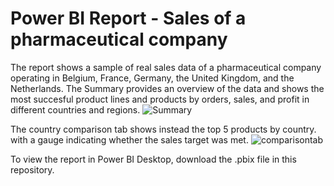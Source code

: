 # Power BI Report - Sales of a pharmaceutical company

The report shows a sample of real sales data of a pharmaceutical company operating in Belgium, France, Germany, the United Kingdom, and the Netherlands.
The Summary provides an overview of the data and shows the most succesful product lines and products by orders, sales, and profit in different countries and regions.
![Summary](https://user-images.githubusercontent.com/120795430/229343320-75f19d60-14b4-4f42-b7a4-227367ac68fa.png)

The country comparison tab shows instead the top 5 products by country. with a gauge indicating whether the sales target was met.
![comparisontab](https://user-images.githubusercontent.com/120795430/229343329-aff0df56-5c4f-4ff0-a047-506b7a2dfe1d.png)

To view the report in Power BI Desktop, download the .pbix file in this repository.
